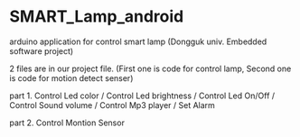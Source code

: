 # SMART_Lamp_android
arduino application for control smart lamp (Dongguk univ. Embedded software project)

2 files are in our project file. (First one is code for control lamp, Second one is code for motion detect senser)

part 1.
  Control Led color /
  Control Led brightness /
  Control Led On/Off /
  Control Sound volume /
  Control Mp3 player /
  Set Alarm
  
part 2.
  Control Montion Sensor
